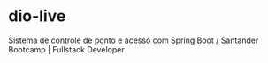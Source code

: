 # dio-live
 Sistema de controle de ponto e acesso com Spring Boot / Santander Bootcamp | Fullstack Developer
